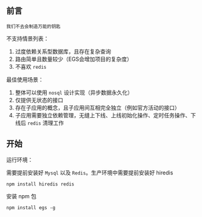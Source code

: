 ## 前言

`我们不去会制造万能的钥匙`

不支持情景列表：

1. 过度依赖关系型数据库，且存在复杂查询
2. 路由简单且数量较少（EGS会增加项目的复杂度）
3. 不喜欢 `redis`

最佳使用场景：

1. 整体可以使用 `nosql` 设计实现（异步数据永久化）
2. 仅提供无状态的接口
3. 存在子应用的概念，且子应用间互相完全独立（例如官方活动的接口）
4. 子应用需要独立依赖管理，无缝上下线、上线初始化操作、定时任务操作、下线后 `redis` 清理工作 

## 开始

运行环境：

需要提前安装好 `Mysql` 以及 `Redis`。生产环境中需要提前安装好 hiredis

	npm install hiredis redis

安装 npm 包

	npm install egs -g

